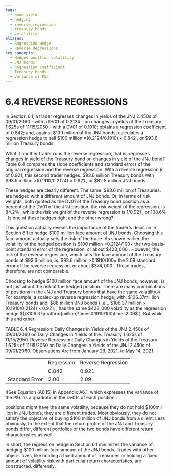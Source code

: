 ```yaml
---
tags:
  - bond_yields
  - hedging
  - reverse_regression
  - treasury_bonds
  - volatility
aliases:
  - Regression Hedge
  - Reverse Regressions
key_concepts:
  - Hedged position volatility
  - JNJ bonds
  - Regression coefficient
  - Treasury bonds
  - Variance of P&L
---
```


# 6.4 REVERSE REGRESSIONS  

In Section 6.1, a trader regresses changes in yields of the JNJ 2.450s of 09/01/2060 - with a DV01 of 0.2124 - on changes in yields of the Treasury 1.625s of 11/15/2050 - with a DV01 of 0.1910; obtains a regression coefficient of 0.842; and, against $\$100$ million of the JNJ bonds, calculates a regression hedge to sell $\$100$ million $\times(0.2124/0.1910)\times0.842$ , or $\$93.6$ million Treasury bonds.  

What if another trader runs the reverse regression, that is, regresses changes in yield of the Treasury bond on changes in yield of the JNJ bond? Table 6.4 compares the slope coefficients and standard errors of the original regression and the reverse regression. With a reverse regression $\hat{\beta}$ of 0.921, this second trader hedges. $\$93.6$ million Treasury bonds with $\$93.6$ million $\times(0.1910/0.2124)\times0.921$ , or $\$82.8$ million JNJ bonds..  

These hedges are clearly different. The same. $\$93.6$ million of Treasuries. are hedged with a different amount of JNJ bonds. Or, in terms of risk weights, both quoted as the Dv01 of the Treasury bond position as a. percent of the DV01 of the JNJ position, the risk weight of the regression. is $84.2\%$ , while the risk weight of the reverse regression is $1/0.921$ , or $108.6\%$ . Is one of these hedges right and the other wrong?  

This question actually reveals the importance of the trader's decision in Section 6.1 to hedge $\$100$ million face amount of JNJ bonds. Choosing this face amount actually sets the risk of the trade. As shown earlier, the volatility of the hedged position is $\$100$ million $\times0.2124/100\times$ the two-basis-point standard error of the regression, or about $\$423,000$ . However, the risk of the reverse regression, which sets the face amount of the Treasury bonds at $\$93.6$ million, is. $\$93.6$ million $\times0.1910/100\times$ the 2.09 standard error of the reverse regression, or about $\$374,000$ . These trades, therefore, are not comparable.  

Choosing to hedge $\$100$ million face amount of the JNJ bonds, however,. is not just about the risk of the hedged position. There are many combinations of positions in the JNJ and Treasury bonds that have the same volatility.4 For example, a scaled-up reverse regression hedge, with. $\$106.37\mathrm{mil}$ lion Treasury bonds and. $\$88$ million JNJ bonds (i.e.,. $\$106.37$ million $\times$ $(0.1910/0.2124)\times0.921;$ , has the same $\$423,000$ volatility as the regression hedge $(\S106.37\mathrm{million}\times0.1910/100\times2.09$ ). But while this and other  

TABLE 6.4 Regression: Daily Changes in Yields of the JNJ 2.450s of 09/01/2060 on Daily Changes in Yields of the. Treasury 1.625s of 11/15/2050. Reverse Regression: Daily Changes in Yields of the Treasury 1.625s of 11/15/2050 on Daily Changes in Yields of the JNJ 2.450s of 09/01/2060. Observations Are from January 29, 2021, to May 14, 2021.   


<html><body><table><tr><td></td><td>Regression</td><td>Reverse Regression</td></tr><tr><td></td><td>0.842</td><td>0.921</td></tr><tr><td>Standard Error</td><td>2.00</td><td>2.09</td></tr></table></body></html>  

4See Equation (A6.15) in Appendix A6.1, which expresses the variance of the P&L as a quadratic in the Dv01s of each position..  

positions might have the same volatility, because they do not hold $\$100\mathrm{mil}$ lion in JNJ bonds, they are different trades. Most obviously, they do not satisfy the objective of buying $\$100$ million of JNJ bonds from a client. Less obviously, to the extent that the return profile of the JNJ and Treasury bonds differ, different portfolios of the two bonds have different return characteristics as well.  

In short, the regression hedge in Section 6.1 minimizes the variance of. hedging $\$100$ million face amount of the JNJ bonds. Trades with other objec-. tives, like holding a fixed amount of Treasuries or holding a fixed amount of volatility risk with particular return characteristics, are constructed. differently.
